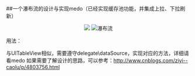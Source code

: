 ##一个瀑布流的设计与实现medo（已经实现缓存池功能，并集成上拉、下拉刷新）

<p align="center">

<img src = "http://images2015.cnblogs.com/blog/471463/201509/471463-20150912212457684-585830854.png">
<img src ="http://images2015.cnblogs.com/blog/471463/201509/471463-20150912213125372-589808688.png" alt = "瀑布流" title = "瀑布流">

用法：

与UITableView相似，需要遵守delegate\dataSource，实现对应的方法，详细请看medo
如果需要了解设计的思路，可以参考：http://www.cnblogs.com/ziyi--caolu/p/4803756.html